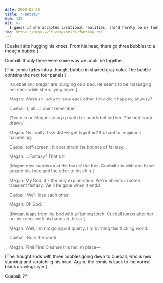 ```yaml
---
date: 2008-05-28
title: "Fantasy"
num: 429
alt: >-
  I guess if she accepted irrational realities, she'd hardly be my fantasy.
img: https://imgs.xkcd.com/comics/fantasy.png
---
```

[Cueball sits hugging his knees. From his head, there go three bubbles to a thought bubble.]

Cueball: If only there were some way we could be together.

[The comic fades into a thought bubble in shaded gray color. The bubble contains the next four panels.]

<div style="color:#666; margin-left:1em">

[Cueball and Megan are lounging on a bed. He seems to be massaging her neck while she is lying down.]

Megan: We're so lucky to have each other. How did it happen, anyway?

Cueball: I, uh... I don't remember.

[Zoom in on Megan sitting up with her hands behind her. The bed is not drawn.]

Megan: No, really, how did we get together? It's hard to imagine it happening.

Cueball (off-screen): It does strain the bounds of fantasy...

Megan: ...Fantasy? That's it!

[Megan now stands up at the foot of the bed. Cueball sits with one hand around his knee and the other to his chin.]

Megan: My God, it's the only explan-ation: We're objects in some transient fantasy. We'll be gone when it ends!

Cueball: We'll lose each other.

Megan: Oh God.

[Megan leaps from the bed with a flaming torch. Cueball jumps after her on his knees with his hands in the air.]

Megan: Well, I'm not going out quietly. I'm burning this fucking world.

Cueball: Burn the world!

Megan: Fire! Fire! Cleanse this hellish place—

</div>

[The thought ends with three bubbles going down to Cueball, who is now standing and scratching his head. Again, the comic is back to the normal black drawing style.]

Cueball: ??